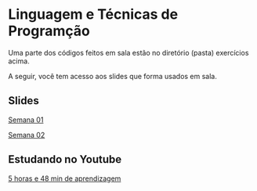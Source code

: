 # Linguagem e Técnicas de Programção
Uma parte dos códigos feitos em sala estão no diretório (pasta) exercícios acima.

A seguir, você tem acesso aos slides que forma usados em sala.

## Slides
[Semana 01](https://docs.google.com/presentation/d/1Vr7u0_TocwgluPt3fIZ73sPQ33LqsXAC8ycHHmNqx5o/edit?usp=sharing)

[Semana 02](https://docs.google.com/presentation/d/1ixK4OuMlBa2W1mtpbQXy25Cuy0B6OJF3KMdWgl7X9n8/edit?usp=sharing)

## Estudando no Youtube
[5 horas e 48 min de aprendizagem](https://www.youtube.com/watch?v=ssJY5MDLjlo)

